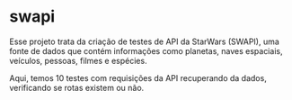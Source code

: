 # swapi

Esse projeto trata da criação de testes de API da StarWars (SWAPI), uma fonte de dados que contém informações como planetas, naves espaciais, veículos, pessoas, filmes e espécies.

Aqui, temos 10 testes com requisições da API recuperando da dados, verificando se rotas existem ou não.
